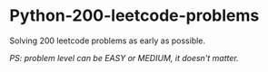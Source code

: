 # Python-200-leetcode-problems

Solving 200 leetcode problems as early as possible.

_PS: problem level can be EASY or MEDIUM, it doesn't matter._
